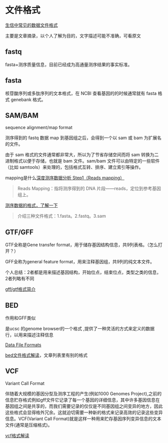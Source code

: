 # 文件格式

[生信中常见的数据文件格式](https://cloud.tencent.com/developer/article/1658316)

主要是文章摘录，以个人了解为目的，文字描述可能不准确，可看原文

## fastq

fasta+测序质量信息，目前已经成为高通量测序结果的事实标准。

## fasta

核苷酸序列或多肽序列的文本格式，在 NCBI 查看基因的的时候通常就有 fasta 格式 genebank 格式。

## SAM/BAM

sequence alignment/map format

测序得到的 fastq 数据 map 到基因组之后，会得到一个以 sam 或 bam 为扩展名的文件。

由于 sam 格式的文件通常都非常大，所以为了节省存储空间而将 sam 转换为二进制格式以便于存储，也就是 bam 文件。sam/bam 文件可以由特定的一些软件（比如 samtools）来处理的，包括格式互转、排序、建立索引等操作。

mapping是什么[深度测序数据分析 Step1（Reads mapping）](http://www.bioinfo.online/article/567a0cbd-3619-4b25-a4ed-9f35e512e378.html)

> Reads Mapping：指将测序得到的 DNA 片段——reads，定位到参考基因组上。

[测序数据的格式，了解一下](https://mp.weixin.qq.com/s/HrNjY3emGjHt9YpAhtZdJw)

> 介绍三种文件格式：1.fasta。2.fastq。3.sam

## GTF/GFF

GTF全称是Gene transfer format，用于储存基因结构信息，共9列表格。（怎么打开？）

GFF全称为general feature format，用来注释基因组，共9列的纯文本文件。

个人总结：2者都是用来描述基因结构，开始位点，结束位点，类型之类的信息，2者列略有不同

[gff/gtf格式简介](http://www.biotrainee.com/thread-2705-1-2.html)

## BED

作用和GFF类似

是ucsc 的genome browser的一个格式 ,提供了一种灵活的方式来定义的数据行，以用来描述注释信息

[Data File Formats](https://genome.ucsc.edu/FAQ/FAQformat#format1)

[bed文件格式解读](http://www.biotrainee.com/thread-2707-1-1.html)，文章列表里有别的格式

## VCF

Variant Call Format

伴随着大规模的基因分型及测序工程的产生(例如1000 Genomes Project),之前的信息贮存格式例如gff文件它记录了每一个基因的详细信息，其中许多基因信息在基因组之间是共享的，而我们需要记录的仅仅是不同基因组之间变异的地方，因此这些格式会显得格外冗余。这就迫切需要一种新的格式来记录高效的记录这些变异信息。VCF(Variant Call Format)就是这样一种用来贮存基因序列变异信息的文本文件(通常是压缩格式)。

[vcf格式解读](http://www.biotrainee.com/thread-2708-1-2.html)
